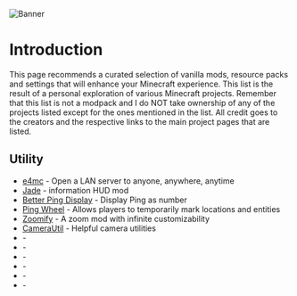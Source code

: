 ![Banner](https://cdn.discordapp.com/attachments/1108793724575686738/1275831318646620190/Test.png?ex=66dd12c2&is=66dbc142&hm=da44c36971a674b4e7c3075c4027c35baccc5183ab1b71dcdc057154039516de&)
# Introduction
This page recommends a curated selection of vanilla mods, resource packs and settings that will enhance your Minecraft experience.
This list is the result of a personal exploration of various Minecraft projects.
Remember that this list is not a modpack and I do NOT take ownership of any of the projects listed except for the ones mentioned in the list. All credit goes to the creators and the respective links to the main project pages that are listed.

## Utility
- [e4mc](https://e4mc.link/) - Open a LAN server to anyone, anywhere, anytime
- [Jade](https://modrinth.com/mod/jade) - information HUD mod
- [Better Ping Display](https://modrinth.com/mod/better-ping-display-fabric) - Display Ping as number
- [Ping Wheel](https://modrinth.com/mod/ping-wheel) - Allows players to temporarily mark locations and entities
- [Zoomify](https://modrinth.com/mod/zoomify) - A zoom mod with infinite customizability
- [CameraUtil](https://modrinth.com/mod/camera-utils) - Helpful camera utilities
- []() -
- []() -
- []() -
- []() -
- []() -
- []() - 
